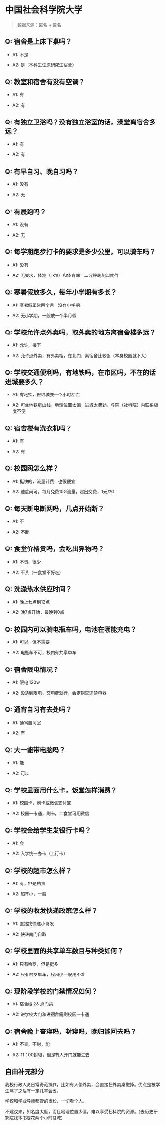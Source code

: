 # 中国社会科学院大学

> 数据来源：匿名 + 匿名

## Q: 宿舍是上床下桌吗？

- A1: 不是

- A2: 是（本科生住原研究生宿舍）

## Q: 教室和宿舍有没有空调？

- A1: 有

- A2: 有

## Q: 有独立卫浴吗？没有独立浴室的话，澡堂离宿舍多远？

- A1: 有

- A2: 有

## Q: 有早自习、晚自习吗？

- A1: 没有

- A2: 无

## Q: 有晨跑吗？

- A1: 没有

- A2: 无

## Q: 每学期跑步打卡的要求是多少公里，可以骑车吗？

- A1: 没有

- A2: 无要求，体测（1km）和体育课十二分钟跑能过就行

## Q: 寒暑假放多久，每年小学期有多长？

- A1: 寒暑假正常两个月，没有小学期

- A2: 无小学期，一般放一个半月假

## Q: 学校允许点外卖吗，取外卖的地方离宿舍楼多远？

- A1: 允许，楼下

- A2: 允许点外卖，有外卖柜，在北门，离宿舍比较近（本身校园就不大）

## Q: 学校交通便利吗，有地铁吗，在市区吗，不在的话进城要多久？

- A1: 有地铁，但进城要一个小时左右

- A2: 可坐地铁房山线，地理位置太偏，进城太费劲，与院（社科院）内联系极度不便

## Q: 宿舍楼有洗衣机吗？

- A1: 有

- A2: 有

## Q: 校园网怎么样？

- A1: 挺快的，流量计费，也很便宜

- A2: 速度尚可，每月免费10G流量，超出交费，1元/2G

## Q: 每天断电断网吗，几点开始断？

- A1: 不

- A2: 不断

## Q: 食堂价格贵吗，会吃出异物吗？

- A1: 不贵，很少

- A2: 不贵（一食堂不好吃）

## Q: 洗澡热水供应时间？

- A1: 晚上七点到12点

- A2: 晚7点开始，最晚到0点

## Q: 校园内可以骑电瓶车吗，电池在哪能充电？

- A1: 可以，但不需要

- A2: 电瓶车不可，校内有共享单车

## Q: 宿舍限电情况？

- A1: 限电 120w

- A2: 没遇到限电，交电费就行，会定期查违禁电器

## Q: 通宵自习有去处吗？

- A1: 通宵自习室

- A2: 有

## Q: 大一能带电脑吗？

- A1: 能

- A2: 可以

## Q: 学校里面用什么卡，饭堂怎样消费？

- A1: 校园卡，刷卡或微信支付宝

- A2: 校园一卡通，刷卡，二食堂可用微信

## Q: 学校会给学生发银行卡吗？

- A1: 会

- A2: 入学统一办卡（工行卡）

## Q: 学校的超市怎么样？

- A1: 有，但是稍贵

- A2: 超市小，一般

## Q: 学校的收发快递政策怎么样？

- A1: 直接找快递小哥发

- A2: 快递南门自取

## Q: 学校里面的共享单车数目与种类如何？

- A1: 只有哈罗，但是挺多

- A2: 只有哈罗单车，校园小一般用不着

## Q: 现阶段学校的门禁情况如何？

- A1: 宿舍楼 23 点门禁

- A2: 进学校大门和进宿舍需刷校园一卡通

## Q: 宿舍晚上查寝吗，封寝吗，晚归能回去吗？

- A1: 不查，不封，能

- A2: 11：00封寝，但是有人开门就能进去

## 自由补充部分

我校行政人员日常奇葩操作，比如有人偷外卖，会直接把外卖桌撤掉。优点是被学生骂了之后有一定几率会改。

学校和学业导师都管的很松，一切看个人。

不建议来，知名度太低，而且地理位置太偏，难以享受社科院的资源。（去历史研究院找本书要花两个小时进城）